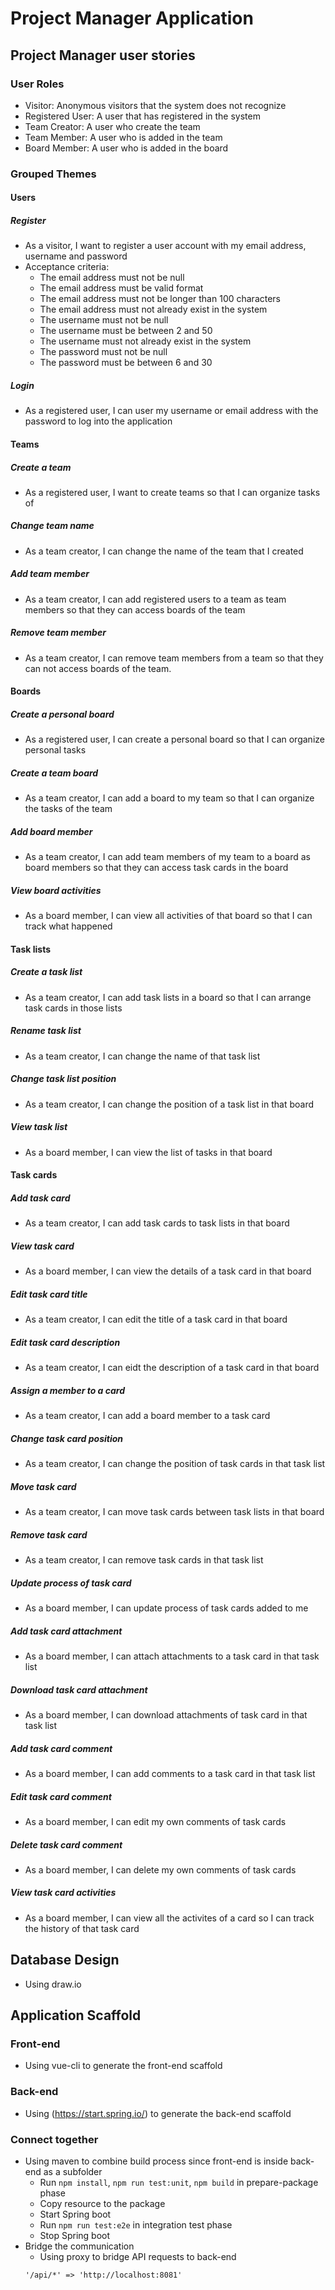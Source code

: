 # Project Manager Application
## Project Manager user stories
### User Roles
* Visitor: Anonymous visitors that the system does not recognize
* Registered User: A user that has registered in the system
* Team Creator: A user who create the team
* Team Member: A user who is added in the team
* Board Member: A user who is added in the board

### Grouped Themes
#### Users
##### Register
* As a visitor, I want to register a user account with my email address, username and password
* Acceptance criteria:
    + The email address must not be null
    + The email address must be valid format
    + The email address must not be longer than 100 characters
    + The email address must not already exist in the system
    + The username must not be null
    + The username must be between 2 and 50
    + The username must not already exist in the system
    + The password must not be null
    + The password must be between 6 and 30

##### Login
* As a registered user, I can user my username or email address with the password to log into the application

#### Teams
##### Create a team
* As a registered user, I want to create teams so that I can organize tasks of 
##### Change team name
* As a team creator, I can change the name of the team that I created
##### Add team member
* As a team creator, I can add registered users to a team as team members so that they can access boards of the team
##### Remove team member
* As a team creator, I can remove team members from a team so that they can not access boards of the team.

#### Boards
##### Create a personal board
* As a registered user, I can create a personal board so that I can organize personal tasks
##### Create a team board
* As a team creator, I can add a board to my team so that I can organize the tasks of the team
##### Add board member
* As a team creator, I can add team members of my team to a board as board members so that they can access task cards in the board
##### View board activities
* As a board member, I can view all activities of that board so that I can track what happened

#### Task lists
##### Create a task list
* As a team creator, I can add task lists in a board so that I can arrange task cards in those lists
##### Rename task list
* As a team creator, I can change the name of that task list
##### Change task list position
* As a team creator, I can change the position of a task list in that board
##### View task list
* As a board member, I can view the list of tasks in that board

#### Task cards
##### Add task card
* As a team creator, I can add task cards to task lists in that board
##### View task card
* As a board member, I can view the details of a task card in that board
##### Edit task card title
* As a team creator, I can edit the title of a task card in that board
##### Edit task card description
* As a team creator, I can eidt the description of a task card in that board
##### Assign a member to a card
* As a team creator, I can add a board member to a task card
##### Change task card position
* As a team creator, I can change the position of task cards in that task list
##### Move task card
* As a team creator, I can move task cards between task lists in that board
##### Remove task card
* As a team creator, I can remove task cards in that task list
##### Update process of task card
* As a board member, I can update process of task cards added to me
##### Add task card attachment
* As a board member, I can attach attachments to a task card in that task list
##### Download task card attachment
* As a board member, I can download attachments of task card in that task list
##### Add task card comment
* As a board member, I can add comments to a task card in that task list
##### Edit task card comment
* As a board member, I can edit my own comments of task cards
##### Delete task card comment
* As a board member, I can delete my own comments of task cards
##### View task card activities
* As a board member, I can view all the activites of a card so I can track the history of that task card

## Database Design
* Using draw.io

## Application Scaffold
### Front-end
* Using vue-cli to generate the front-end scaffold
### Back-end
* Using (https://start.spring.io/) to generate the back-end scaffold
### Connect together
* Using maven to combine build process since front-end is inside back-end as a subfolder
  + Run `npm install`, `npm run test:unit`, `npm build` in prepare-package phase
  + Copy resource to the package
  + Start Spring boot
  + Run `npm run test:e2e` in integration test phase
  + Stop Spring boot
* Bridge the communication
  + Using proxy to bridge API requests to back-end
  ```
  '/api/*' => 'http://localhost:8081'
  ```
